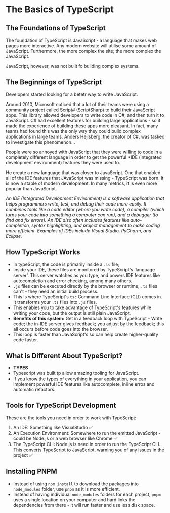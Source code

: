 # The Basics of TypeScript

## The Foundations of TypeScript
The foundation of TypeScript is JavaScript - a language that makes web pages more interactive. Any modern website will utilise some amount of JavaScript. Furthermore, the more complex the site; the more complex the JavaScript. 

JavaScript, however, was not built fo building complex systems.

## The Beginnings of TypeScript

Developers started looking for a betetr way to write JavaScript.  

Around 2010, Microsoft noticed that a lot of their teams were using a community project called Script# (ScriptSharp) to build their JavaScript apps. This library allowed developers to write code in C#, and then turn it to JavaScript. C# had excellent features for building large applications - so it made the experience of building these apps more pleasant. In fact, many teams had found this was the only way they could build complex applications in large teams. Anders Hejlsberg, the creator of C#, was tasked to investigate this phenomenon...

People were so annoyed with JavaScript that they were willing to code in a completely different language in order to get the powerful *IDE (integrated development environment) features they were used to.

He create a new language that was closer to JavaScript. One that enabled all of the IDE features that JAvaScript was missing - TypeScript was born. It is now a staple of modern development. In many metrics, it is even more popular than JavaScript. 

*An IDE (Integrated Development Environment) is a software application that helps programmers write, test, and debug their code more easily. It combines tools like a code editor (where you write code), a compiler (which turns your code into something a computer can run), and a debugger (to find and fix errors). An IDE also often includes features like auto-completion, syntax highlighting, and project management to make coding more efficient. Examples of IDEs include Visual Studio, PyCharm, and Eclipse.*

## How TypeScript Works

- In typeScript, the code is primarily inside a `.ts` file;
- Inside your IDE, these files are monitored by TypeScript's 'language server'.  This server watches as you type, and powers IDE features like autocompletion and error checking, among many others.
- `.js` files can be executed directly by the browser or runtime; `.ts` files can't - they need an initial build process. 
- This is where TypeScript's `tsc` Command Line Interface (CLI) comes in.  It transforms your `.ts` files into `.js` files. 
- This enables you to take advantage of TypeScript's features while writing your code, but the output is still plain JavaScript. 
- **Benefits of this system:** Get in a feedback loop with TypeScript - Write code; the in-IDE server gives feedback; you adjust by the feedback; this all occurs before code goes into the browser.
- This loop is faster than JavaScript's so can help create higher-quality code faster. 

## What is Different About TypeScript? 

- **TYPES**
- Typescript was built tp allow amazing tooling for JavaScript.
- If you know the types of everything in your application, you can implement powerful IDE features like autocomplete, inline erros and automatic refactors.

## Tools for TypeScript Development

These are the tools you need in order to work with TypeScript:
1. An IDE: Something like VisualStudio ✅
2. An Execution Environment: Somewhere to run the emitted JavaScript - could be Node.js or a web browser like Chrome ✅
3. The TypeScript CLI: Node.js is need in order to run the TypeScript CLI. This converts TypeScript to JavaScript, warning you of any issues in the project ✅

## Installing PNPM

- Instead of using `npm install` to download the packages into `node_modules` folder, use `pnpm` as it is more efficient.
- Instead of having individual `node_modules` folders for each project, `pnpm` uses a single location on your computer and hard links the dependencies from there - it will run faster and use less disk space. 

